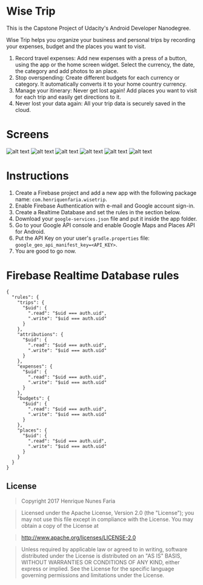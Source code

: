 Wise Trip
======

This is the Capstone Project of Udacity's Android Developer Nanodegree.

Wise Trip helps you organize your business and personal trips by recording your expenses,
budget and the places you want to visit.

1. Record travel expenses: Add new expenses with a press of a button, using the app or the
home screen widget. Select the currency, the date, the category and add photos to an
place.
2. Stop overspending: Create different budgets for each currency or category. It automatically
converts it to your home country currency.
3. Manage your itinerary: Never get lost again! Add places you want to visit for each trip and
easily get directions to it.
4. Never lost your data again: All your trip data is securely saved in the cloud.


Screens
======

![alt text](https://github.com/henriquenfaria/android-nanodegree-capstone/blob/master/art/initial_screen.png "Initial screen")
![alt text](https://github.com/henriquenfaria/android-nanodegree-capstone/blob/master/art/trip_list_screen.png "Trip list screen")
![alt text](https://github.com/henriquenfaria/android-nanodegree-capstone/blob/master/art/create_trip_screen.png "Create trip screen")
![alt text](https://github.com/henriquenfaria/android-nanodegree-capstone/blob/master/art/expenses_budgets_screen.png "Expenses and Budgets screen")
![alt text](https://github.com/henriquenfaria/android-nanodegree-capstone/blob/master/art/place_selection_screen.png "Place selection screen")
![alt text](https://github.com/henriquenfaria/android-nanodegree-capstone/blob/master/art/place_details_screen.png "Place details screen")


Instructions
======

1. Create a Firebase project and add a new app with the following package name: `com.henriquenfaria.wisetrip`.
2. Enable Firebase Authentication with e-mail and Google account sign-in.
3. Create a Realtime Database and set the rules in the section below.
4. Download your `google-services.json` file and put it inside the app folder.
5. Go to your Google API console and enable Google Maps and Places API for Android.
6. Put the API Key on your user's `gradle.properties` file: `google_geo_api_manifest_key=<API_KEY>`.
7. You are good to go now.

Firebase Realtime Database rules
======

```
{
  "rules": {
    "trips": {
      "$uid": {
        ".read": "$uid === auth.uid",
        ".write": "$uid === auth.uid"
      }
    },
    "attributions": {
      "$uid": {
        ".read": "$uid === auth.uid",
        ".write": "$uid === auth.uid"
      }
    },
    "expenses": {
      "$uid": {
        ".read": "$uid === auth.uid",
        ".write": "$uid === auth.uid"
      }
    },
    "budgets": {
      "$uid": {
        ".read": "$uid === auth.uid",
        ".write": "$uid === auth.uid"
      }
    },
    "places": {
      "$uid": {
        ".read": "$uid === auth.uid",
        ".write": "$uid === auth.uid"
      }
    }
  }
}
```

License
------

> Copyright 2017 Henrique Nunes Faria

> Licensed under the Apache License, Version 2.0 (the "License"); you may not use this file except in compliance with the License. You may obtain a copy of the License at

> http://www.apache.org/licenses/LICENSE-2.0

> Unless required by applicable law or agreed to in writing, software distributed under the License is distributed on an "AS IS" BASIS, WITHOUT WARRANTIES OR CONDITIONS OF ANY KIND, either express or implied. See the License for the specific language governing permissions and limitations under the License.

